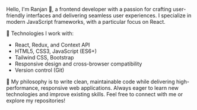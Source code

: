 Hello, I'm Ranjan  👋, a frontend developer with a passion for crafting user-friendly interfaces and delivering seamless user experiences. I specialize in modern JavaScript frameworks, with a particular focus on React.

🔧 Technologies I work with:
- React, Redux, and Context API
- HTML5, CSS3, JavaScript (ES6+)
- Tailwind CSS, Bootstrap
- Responsive design and cross-browser compatibility
- Version control (Git)

🌟 My philosophy is to write clean, maintainable code while delivering high-performance, responsive web applications. Always eager to learn new technologies and improve existing skills. Feel free to connect with me or explore my repositories!
